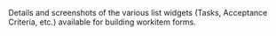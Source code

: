 Details and screenshots of the various list widgets (Tasks, Acceptance Criteria, etc.) available for building workitem forms.
